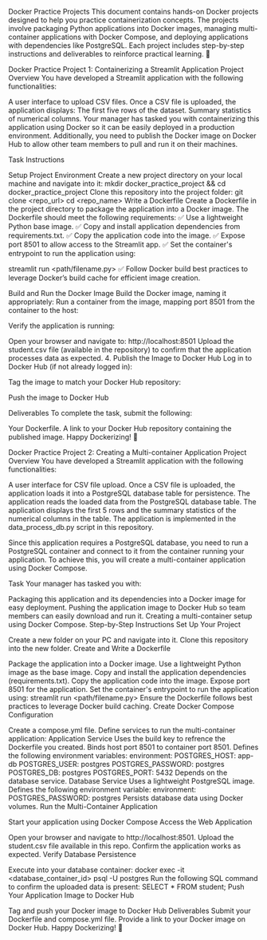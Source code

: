 
Docker Practice Projects
This document contains hands-on Docker projects designed to help you practice containerization concepts. The projects involve packaging Python applications into Docker images, managing multi-container applications with Docker Compose, and deploying applications with dependencies like PostgreSQL. Each project includes step-by-step instructions and deliverables to reinforce practical learning. 🚀

Docker Practice Project 1: Containerizing a Streamlit Application
Project Overview
You have developed a Streamlit application with the following functionalities:

A user interface to upload CSV files. Once a CSV file is uploaded, the application displays: The first five rows of the dataset. Summary statistics of numerical columns. Your manager has tasked you with containerizing this application using Docker so it can be easily deployed in a production environment. Additionally, you need to publish the Docker image on Docker Hub to allow other team members to pull and run it on their machines.

Task Instructions

Setup Project Environment Create a new project directory on your local machine and navigate into it: mkdir docker_practice_project && cd docker_practice_project Clone this repository into the project folder: git clone <repo_url> cd <repo_name>
Write a Dockerfile Create a Dockerfile in the project directory to package the application into a Docker image. The Dockerfile should meet the following requirements:
✅ Use a lightweight Python base image. ✅ Copy and install application dependencies from requirements.txt. ✅ Copy the application code into the image. ✅ Expose port 8501 to allow access to the Streamlit app. ✅ Set the container's entrypoint to run the application using:

streamlit run <path/filename.py> ✅ Follow Docker build best practices to leverage Docker’s build cache for efficient image creation.

Build and Run the Docker Image Build the Docker image, naming it appropriately:
Run a container from the image, mapping port 8501 from the container to the host:

Verify the application is running:

Open your browser and navigate to: http://localhost:8501 Upload the student.csv file (available in the repository) to confirm that the application processes data as expected. 4. Publish the Image to Docker Hub Log in to Docker Hub (if not already logged in):

Tag the image to match your Docker Hub repository:

Push the image to Docker Hub

Deliverables To complete the task, submit the following:

Your Dockerfile. A link to your Docker Hub repository containing the published image. Happy Dockerizing! 🚀

Docker Practice Project 2: Creating a Multi-container Application
Project Overview
You have developed a Streamlit application with the following functionalities:

A user interface for CSV file upload. Once a CSV file is uploaded, the application loads it into a PostgreSQL database table for persistence. The application reads the loaded data from the PostgreSQL database table. The application displays the first 5 rows and the summary statistics of the numerical columns in the table. The application is implemented in the data_process_db.py script in this repository.

Since this application requires a PostgreSQL database, you need to run a PostgreSQL container and connect to it from the container running your application. To achieve this, you will create a multi-container application using Docker Compose.

Task Your manager has tasked you with:

Packaging this application and its dependencies into a Docker image for easy deployment. Pushing the application image to Docker Hub so team members can easily download and run it. Creating a multi-container setup using Docker Compose. Step-by-Step Instructions Set Up Your Project

Create a new folder on your PC and navigate into it. Clone this repository into the new folder. Create and Write a Dockerfile

Package the application into a Docker image. Use a lightweight Python image as the base image. Copy and install the application dependencies (requirements.txt). Copy the application code into the image. Expose port 8501 for the application. Set the container's entrypoint to run the application using: streamlit run <path/filename.py> Ensure the Dockerfile follows best practices to leverage Docker build caching. Create Docker Compose Configuration

Create a compose.yml file. Define services to run the multi-container application: Application Service Uses the build key to refrence the Dockerfile you created. Binds host port 8501 to container port 8501. Defines the following environment variables: environment: POSTGRES_HOST: app-db POSTGRES_USER: postgres POSTGRES_PASSWORD: postgres POSTGRES_DB: postgres POSTGRES_PORT: 5432 Depends on the database service. Database Service Uses a lightweight PostgreSQL image. Defines the following environment variable: environment: POSTGRES_PASSWORD: postgres Persists database data using Docker volumes. Run the Multi-Container Application

Start your application using Docker Compose Access the Web Application

Open your browser and navigate to http://localhost:8501. Upload the student.csv file available in this repo. Confirm the application works as expected. Verify Database Persistence

Execute into your database container: docker exec -it <database_container_id> psql -U postgres Run the following SQL command to confirm the uploaded data is present: SELECT * FROM student; Push Your Application Image to Docker Hub

Tag and push your Docker image to Docker Hub Deliverables Submit your Dockerfile and compose.yml file. Provide a link to your Docker image on Docker Hub. Happy Dockerizing! 🚀
